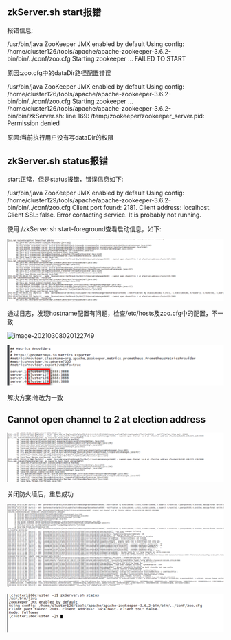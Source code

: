 ## zkServer.sh start报错

报错信息:

/usr/bin/java
ZooKeeper JMX enabled by default
Using config: /home/cluster126/tools/apache/apache-zookeeper-3.6.2-bin/bin/../conf/zoo.cfg
Starting zookeeper ... FAILED TO START

原因:zoo.cfg中的dataDir路径配置错误

/usr/bin/java
ZooKeeper JMX enabled by default
Using config: /home/cluster126/tools/apache/apache-zookeeper-3.6.2-bin/bin/../conf/zoo.cfg
Starting zookeeper ... /home/cluster126/tools/apache/apache-zookeeper-3.6.2-bin/bin/zkServer.sh: line 169: /temp/zookeeper/zookeeper_server.pid: Permission denied

原因:当前执行用户没有写dataDir的权限



## zkServer.sh status报错

start正常，但是status报错，错误信息如下:

/usr/bin/java
ZooKeeper JMX enabled by default
Using config: /home/cluster129/tools/apache/apache-zookeeper-3.6.2-bin/bin/../conf/zoo.cfg
Client port found: 2181. Client address: localhost. Client SSL: false.
Error contacting service. It is probably not running.

使用./zkServer.sh start-foreground查看启动信息，如下:

![image-20210308020005899](../images/image-20210308020005899.png)

通过日志，发现hostname配置有问题，检查/etc/hosts及zoo.cfg中的配置，不一致

![image-20210308020122749](C:\Develop\Git\Note\images\image-20210308020122749.png)

![image-20210308020204186](../images/image-20210308020204186.png)

解决方案:修改为一致



## Cannot open channel to 2 at election address 

![image-20210308021658659](../images/image-20210308021658659.png)

关闭防火墙后，重启成功

![image-20210308021921017](../images/image-20210308021921017.png)

![image-20210308021959293](../images/image-20210308021959293.png)



